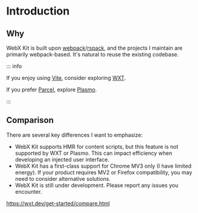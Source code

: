 # Introduction

## Why

WebX Kit is built upon [webpack](https://webpack.js.org/)/[rspack](https://www.rspack.dev/), and the projects I maintain are primarily webpack-based. It's natural to reuse the existing codebase.

::: info

If you enjoy using [Vite](https://vitejs.dev/), consider exploring [WXT](https://wxt.dev/).

If you prefer [Parcel](https://parceljs.org/), explore [Plasmo](https://docs.plasmo.com/).

:::

## Comparison

There are several key differences I want to emphasize:

- WebX Kit supports HMR for content scripts, but this feature is not supported by WXT or Plasmo. This can impact efficiency when developing an injected user interface.
- WebX Kit has a first-class support for Chrome MV3 only (I have limited energy). If your product requires MV2 or Firefox compatibility, you may need to consider alternative solutions.
- WebX Kit is still under development. Please report any issues you encounter.

https://wxt.dev/get-started/compare.html

